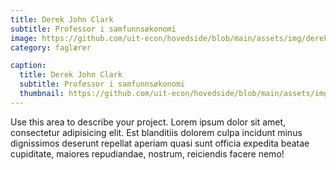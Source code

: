 ```yaml
---
title: Derek John Clark
subtitle: Professor i samfunnsøkonomi
image: https://github.com/uit-econ/hovedside/blob/main/assets/img/derek.jpeg?raw=true
category: faglærer

caption:
  title: Derek John Clark
  subtitle: Professor i samfunnsøkonomi
  thumbnail: https://github.com/uit-econ/hovedside/blob/main/assets/img/derek.jpeg?raw=true
---
```

Use this area to describe your project. Lorem ipsum dolor sit amet, consectetur adipisicing elit. Est blanditiis dolorem culpa incidunt minus dignissimos deserunt repellat aperiam quasi sunt officia expedita beatae cupiditate, maiores repudiandae, nostrum, reiciendis facere nemo!


